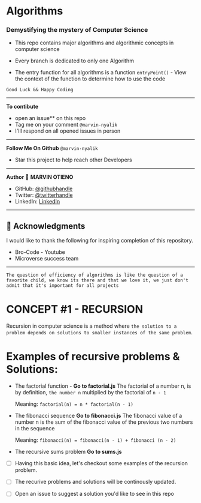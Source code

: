 # Algorithms 
### Demystifying the mystery of Computer Science 
- This repo contains major algorithms and algorithmic concepts in computer science

- Every branch is dedicated to only one Algorithm

- The entry function for all algorithms is a function `entryPoint()` - View the context
of the function to determine how to use the code

`Good Luck && Happy Coding`

****

**To contibute** 
- open an issue** on this repo
- Tag me on your comment `@marvin-nyalik`
- I'lll respond on all opened issues in person

****
**Follow Me On Github**
`@marvin-nyalik`
- Star this project to help reach other Developers

****
**Author**
👤 **MARVIN OTIENO**

- GitHub: [@githubhandle](https://github.com/marvin-nyalik/)
- Twitter: [@twitterhandle](https://twitter.com/NyalikMarvin)
- LinkedIn: [LinkedIn](https://www.linkedin.com/in/marvin-otieno-05ba83263/)

****
## 🙏 Acknowledgments <a name="acknowledgements"></a>

I would like to thank the following for inspiring completion of this repository.
- Bro-Code - Youtube
- Microverse success team

****
`The question of efficiency of algorithms is like the question of a favorite child, we know its there and that we love it, we just don't admit that it's important for all projects`

# CONCEPT #1 - RECURSION

Recursion in computer science is a method where `the solution to a problem depends on solutions to smaller instances of the same problem`.

# Examples of recursive problems & Solutions:
- The factorial function - **Go to factorial.js**
  The factorial of a number n, is by definition, `the number n` multiplied by the factorial of `n - 1`

  Meaning: 
  `factorial(n) = n * factorial(n - 1)`


- The fibonacci sequence **Go to fibonacci.js**
  The fibonacci value of a number n is the sum of the fibonacci value of the previous two numbers in the sequence

  Meaning:
  `fibonacci(n) = fibonacci(n - 1) + fibonacci (n - 2)`

- The recursive sums problem **Go to sums.js**

- [ ] Having this basic idea, let's checkout some examples of the recursion problem.

- [ ] The recurive problems and solutions will be continously updated. 

- [ ] Open an issue to suggest a solution you'd like to see in this repo
